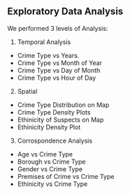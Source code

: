 ## Exploratory Data Analysis

We performed 3 levels of Analysis:

1. Temporal Analysis
 - Crime Type vs Years.
 - Crime Type vs Month of Year
 - Crime Type vs Day of Month
- Crime Type vs Hour of Day

2. Spatial
 - Crime Type Distribution on Map
 - Crime Type Density Plots
 - Ethinicity of Suspects on Map
 - Ethinicity Density Plot

3. Corrospondence Analysis
 - Age vs Crime Type
 - Borough vs Crime Type
 - Gender vs Crime Type
 - Premises of Crime vs Crime Type
 - Ethinicity vs Crime Type
